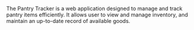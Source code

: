 The Pantry Tracker is a web application designed to manage and track pantry items efficiently. It allows user to view and manage inventory, and maintain an up-to-date 
record of available goods.
